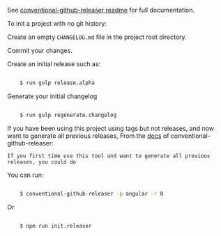 See [conventional-github-releaser readme](https://github.com/conventional-changelog/conventional-github-releaser) for full documentation.

To init a project with no git history:

Create an empty `CHANGELOG.md` file in the project root directory.

Commit your changes.

Create an initial release such as:

```bash

    $ run gulp release.alpha
```

Generate your initial changelog

```bash

    $ run gulp regenerate.changelog
```


If you have been using this project using tags but not releases, and now want to generate all previous releases, 
From the [docs](https://github.com/conventional-changelog/conventional-github-releaser) of conventional-github-releaser:

    If you first time use this tool and want to generate all previous releases, you could do

You can run:

```bash

    $ conventional-github-releaser -p angular -r 0
```

Or 

```bash

    $ npm run init.releaser
```

